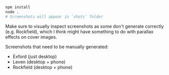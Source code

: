 ```bash
npm install
node .
# Screenshots will appear in `shots` folder
```

Make sure to visually inspect screenshots as some don't generate correctly
(e.g. Rockfield), which I think might have something to do with parallax
effects on cover images.

Screenshots that need to be manually generated:
- Exford (just desktop)
- Leven (desktop + phone)
- Rockfield (desktop + phone)
